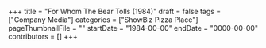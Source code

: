+++
title = "For Whom The Bear Tolls (1984)"
draft = false
tags = ["Company Media"]
categories = ["ShowBiz Pizza Place"]
pageThumbnailFile = ""
startDate = "1984-00-00"
endDate = "0000-00-00"
contributors = []
+++
